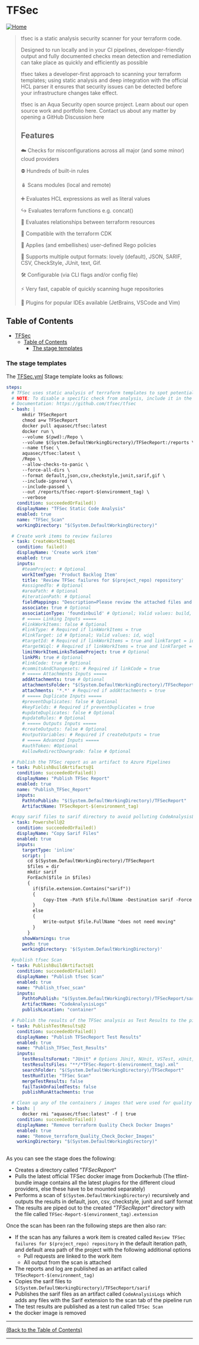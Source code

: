 <!-- TFSec -->
# TFSec #

[![Home][Home_Image]][Code Quality]

> tfsec is a static analysis security scanner for your terraform code.
>
> Designed to run locally and in your CI pipelines, developer-friendly output and fully documented checks mean detection and remediation can take place as quickly and efficiently as possible
>
> tfsec takes a developer-first approach to scanning your terraform templates; using static analysis and deep integration with the official HCL parser it ensures that security issues can be detected before your infrastructure changes take effect.
>
> tfsec is an Aqua Security open source project.
> Learn about our open source work and portfolio here.
> Contact us about any matter by opening a GitHub Discussion here
>
> ## Features ##
>
> ☁️ Checks for misconfigurations across all major (and some minor) cloud providers
>
> ⛔ Hundreds of built-in rules
>
> 🪆 Scans modules (local and remote)
>
> ➕ Evaluates HCL expressions as well as literal values
>
> ↪️ Evaluates terraform functions e.g. concat()
>
> 🔗 Evaluates relationships between terraform resources
>
> 🧰 Compatible with the terraform CDK
>
> 🙅 Applies (and embellishes) user-defined Rego policies
>
> 📃 Supports multiple output formats: lovely (default), JSON, SARIF, CSV, CheckStyle, JUnit, text, Gif.
>
> 🛠️ Configurable (via CLI flags and/or config file)
>
> ⚡ Very fast, capable of quickly scanning huge repositories
>
> 🔌 Plugins for popular IDEs available (JetBrains, VSCode and Vim)

<!-- TABLE OF CONTENTS -->
## Table of Contents ##

- [TFSec](#tfsec)
  - [Table of Contents](#table-of-contents)
    - [The stage templates](#the-stage-templates)

### The stage templates ###

The [TFSec.yml] Stage template looks as follows:

```yaml
steps:
  # TFSec uses static analysis of terraform templates to spot potential security issues, and checks for violations of AWS, Azure and GCP security best practice recommendations.
  # NOTE: To disable a specific check from analysis, include it in the command-line as follows: -e GEN001,GCP001,GCP002
  # Documentation: https://github.com/tfsec/tfsec
  - bash: |
      mkdir TFSecReport
      chmod a+w TFSecReport
      docker pull aquasec/tfsec:latest
      docker run \
      --volume $(pwd):/Repo \
      --volume $(System.DefaultWorkingDirectory)/TFSecReport:/reports \
      --name tfsec \
      aquasec/tfsec:latest \
      /Repo \
      --allow-checks-to-panic \
      --force-all-dirs \
      --format default,json,csv,checkstyle,junit,sarif,gif \
      --include-ignored \
      --include-passed \
      --out /reports/tfsec-report-$(environment_tag) \
      --verbose
    condition: succeededOrFailed()
    displayName: "TFSec Static Code Analysis"
    enabled: true
    name: "TFSec_Scan"
    workingDirectory: "$(System.DefaultWorkingDirectory)"

  # Create work items to review failures
  - task: CreateWorkItem@1
    condition: failed()
    displayName: 'Create work item'
    enabled: true
    inputs:
      #teamProject: # Optional
      workItemType: 'Product Backlog Item'
      title: 'Review TFSec failures for $(project_repo) repository'
      #assignedTo: # Optional
      #areaPath: # Optional
      #iterationPath: # Optional
      fieldMappings: "Description=Please review the attached files and linked build" # Optional; Required if your process defines additional required work item fields
      associate: true # Optional
      associationType: 'foundinbuild' # Optional; Valid values: build, integratedInBuild, foundInBuild
      # ===== Linking Inputs =====
      #linkWorkItems: false # Optional
      #linkType: # Required if linkWorkItems = true
      #linkTarget: id # Optional; Valid values: id, wiql
      #targetId: # Required if linkWorkItems = true and linkTarget = id
      #targetWiql: # Required if linkWorkItems = true and linkTarget = wiql
      limitWorkItemLinksToSameProject: true # Optional
      linkPR: true # Optional
      #linkCode: true # Optional
      #commitsAndChangesets: # Required if linkCode = true
      # ===== Attachments Inputs =====
      addAttachments: true # Optional
      attachmentsFolder: "$(System.DefaultWorkingDirectory)/TFSecReport/" # Optional
      attachments: '*.*' # Required if addAttachments = true
      # ===== Duplicate Inputs =====
      #preventDuplicates: false # Optional
      #keyFields: # Required if preventDuplicates = true
      #updateDuplicates: false # Optional
      #updateRules: # Optional
      # ===== Outputs Inputs =====
      #createOutputs: false # Optional
      #outputVariables: # Required if createOutputs = true
      # ===== Advanced Inputs =====
      #authToken: #Optional
      #allowRedirectDowngrade: false # Optional

  # Publish the TFSec report as an artifact to Azure Pipelines
  - task: PublishBuildArtifacts@1
    condition: succeededOrFailed()
    displayName: "Publish TFSec Report"
    enabled: true
    name: "Publish_TFSec_Report"
    inputs:
      PathtoPublish: "$(System.DefaultWorkingDirectory)/TFSecReport"
      ArtifactName: TFSecReport-$(environment_tag)

  #copy sarif files to sarif directory to avoid polluting CodeAnalysisLogs
  - task: Powershell@2
    condition: succeededOrFailed()
    displayName: "Copy Sarif Files"
    enabled: true
    inputs:
      targetType: 'inline'
      script: |
        cd $(System.DefaultWorkingDirectory)/TFSecReport
        $files = dir
        mkdir sarif
        ForEach($file in $files)
        {
          if($file.extension.Contains("sarif"))
          {
              Copy-Item -Path $file.FullName -Destination sarif -Force
          }
          else
          {
              Write-output $file.FullName "does not need moving"
          }      
        }
      showWarnings: true
      pwsh: true
      workingDirectory: '$(System.DefaultWorkingDirectory)'

  #publish tfsec Scan
  - task: PublishBuildArtifacts@1
    condition: succeededOrFailed()
    displayName: "Publish tfsec Scan"
    enabled: true
    name: "Publish_tfsec_scan"
    inputs:
      PathtoPublish: "$(System.DefaultWorkingDirectory)/TFSecReport/sarif"
      ArtifactName: "CodeAnalysisLogs"
      publishLocation: "container"

  # Publish the results of the TFSec analysis as Test Results to the pipeline
  - task: PublishTestResults@2
    condition: succeededOrFailed()
    displayName: "Publish TFSecReport Test Results"
    enabled: true
    name: "Publish_TFSec_Test_Results"
    inputs:
      testResultsFormat: "JUnit" # Options JUnit, NUnit, VSTest, xUnit, cTest
      testResultsFiles: "**/*TFSec-Report-$(environment_tag).xml"
      searchFolder: "$(System.DefaultWorkingDirectory)/TFSecReport"
      testRunTitle: "TFSec Scan"
      mergeTestResults: false
      failTaskOnFailedTests: false
      publishRunAttachments: true

  # Clean up any of the containers / images that were used for quality checks
  - bash: |
      docker rmi "aquasec/tfsec:latest" -f | true
    condition: succeededOrFailed()
    displayName: "Remove terraform Quality Check Docker Images"
    enabled: true
    name: "Remove_terraform_Quality_Check_Docker_Images"
    workingDirectory: "$(System.DefaultWorkingDirectory)"
     
```

As you can see the stage does the following:

- Creates a directory called *"TFSecReport"*
- Pulls the latest official TFSec docker image from Dockerhub (The tflint-bundle image contains all the latest plugins for the different cloud providers, else these have to be mounted separately)
- Performs a scan of `$(System.DefaultWorkingDirectory)` recursively and outputs the results in default, json, csv, checkstyle, junit and sarif format
- The results are piped out to the created *"TFSecReport"* directory with the file called `TFSec-Report-$(environment_tag).extension`

Once the scan has been ran the following steps are then also ran:

- If the scan has any failures a work item is created called `Review TFSec failures for $(project_repo) repository` in the default iteration path, and default area path of the project with the following additional options
  - Pull requests are linked to the work item
  - All output from the scan is attached
- The reports and log are published as an artifact called `TFSecReport-$(environment_tag)`
- Copies the sarif files to `$(System.DefaultWorkingDirectory)/TFSecReport/sarif`
- Publishes the sarif files as an artifact called `CodeAnalysisLogs` which adds any files with the Sarif extension to the scan tab of the pipeline run
- The test results are published as a test run called `TFSec Scan`
- the docker image is removed

---
<!-- Readme Navigation -->
[(Back to the Table of Contents)](#table-of-contents)

---

<!-- MARKDOWN LINKS & IMAGES -->
<!-- https://www.markdownguide.org/basic-syntax/#reference-style-links -->

<!-- Azure Devops Links -->

<!-- BADGES AND SHIELDS -->
[contributors-shield]: https://img.shields.io/github/contributors/othneildrew/Best-README-Template.svg?style=for-the-badge
[forks-shield]: https://img.shields.io/github/forks/othneildrew/Best-README-Template.svg?style=for-the-badge
[issues-shield]: https://img.shields.io/github/issues/othneildrew/Best-README-Template.svg?style=for-the-badge
[license-shield]: https://img.shields.io/github/license/othneildrew/Best-README-Template.svg?style=for-the-badge
[linkedin-shield]: https://img.shields.io/badge/-LinkedIn-black.svg?style=for-the-badge&logo=linkedin&colorB=555
[stars-shield]: https://img.shields.io/github/stars/othneildrew/Best-README-Template.svg?style=for-the-badge

<!-- GITHUB LINKS -->
[contributors-url]: https://github.com/othneildrew/Best-README-Template/graphs/contributors
[forks-url]: https://github.com/othneildrew/Best-README-Template/network/members
[issues-url]: https://github.com/othneildrew/Best-README-Template/issues
[license-url]: https://github.com/othneildrew/Best-README-Template/blob/master/LICENSE.md
[linkedin-url]: https://linkedin.com/in/othneildrew
[stars-url]: https://github.com/othneildrew/Best-README-Template/stargazers

<!-- IMAGES AND ICONS -->
[Home_Image]: ./repo_template-images/home.png
[logo-image]: ./repo_template-images/logo.png
[pipeline-screenshot]: ./repo_template-images/pipeline-screenshot.png
[product-screenshot]: ./repo_template-images/screenshot.png
[teams-icon]: ./repo_template-images/teams.png

<!-- MARKDOWN DOCUMENT LINKS -->
[Blank Readme]: ./BLANK_README.md
[Code Quality]: ./docs/code_quality.md
[Bridgecrew_Checkov]: ./docs/code_quality/bridgecrew_checkov.md
[Checkmarx_KICS]: ./docs/code_quality/checkmarx_kics.md
[GitHub_Super_Linter]: ./docs/code_quality/github_super_linter.md
[Infracost]: ./docs/code_quality/Infracost.md
[License]: ./license.md
[Megalinter]: ./docs/code_quality/megalinter.md
[Mend_Bolt]: ./docs/code_quality/mend_bolt.md
[OWASP]: ./docs/code_quality/owasp.md
[Readme]: ./README.md
[Sonar_Cloud]: ./docs/code_quality/sonar_cloud.md
[Template_updater]: ./docs/code_quality/template_updater.md
[terraform_Compliance]: ./docs/code_quality/terraform_compliance.md
[Terrascan]: ./docs/code_quality/terrascan.md
[TFLint]: ./docs/code_quality/tflint.md
[TFSec]: ./docs/code_quality/tfsec.md
[Usage_Guide.md]: ./docs/usage_guide.md

<!-- CODE QUALITY TEMPLATE LINKS -->
[Checkmarx_KICS.yml]: ./build/pipelines/code_quality_templates/checkmarx_kics.yml
[Checkov.yml]: ./build/pipelines/code_quality_templates/checkov.yml
[Checkov_baseline_creator.yml]: ./build/pipelines/code_quality_templates/checkov_baseline_creator.yml
[GitHub_Super_Linter.yml]: ./build/pipelines/code_quality_templates/github_super_linter.yml
[Infracost.yml]: ./build/pipelines/code_quality_templates/Infracost.yml
[Mega_Linter.yml]: ./build/pipelines/code_quality_templates/mega_linter.yml
[OWASP.yml]: ./build/pipelines/code_quality_templates/owasp.yml
[TFComplianceCheck.yml]: ./build/pipelines/code_quality_templates/tfcompliancecheck.yml
[template_updater.yml]: ./build/pipelines/code_quality_templates/template_updater.yml
[Terrascan.yml]: ./build/pipelines/code_quality_templates/terrascan.yml
[TFLint.yml]: ./build/pipelines/code_quality_templates/tflint.yml
[TFSec.yml]: ./build/pipelines/code_quality_templates/tfsec.yml

<!-- IAC TEMPLATE LINKS-->
[terraform_apply.yml]: ./build/pipelines/iac_templates/terraform_apply.yml
[terraform_plan.yml]: ./build/pipelines/iac_templates/terraform_plan.yml
[variables.yml]: ./build/pipelines/iac_templates/variables.yml

<!-- PIPELINE LINKS -->
[infrastructure.yml]: ./build/pipelines/infrastructure.yml
[code_quality.yml]: ./build/pipelines/code_quality.yml

<!-- GitHub stuff-->
<!--
***
*** this is all the github stuff that currently isn't relevant to BCA 
***
-->

<!--
*** Thanks for checking out the Best-README-Template. If you have a suggestion
*** that would make this better, please fork the Repo and create a pull request
*** or simply open an issue with the tag "enhancement".
*** Don't forget to give the project a star!
*** Thanks again! Now go create something AMAZING! :D
-->

<!-- PROJECT SHIELDS -->
<!--
*** I'm using markdown "reference style" links for readability.
*** Reference links are enclosed in brackets [ ] instead of parentheses ( ).
*** See the bottom of this document for the declaration of the reference variables
*** for contributors-url, forks-url, etc. This is an optional, concise syntax you may use.
*** https://www.markdownguide.org/basic-syntax/#reference-style-links
-->
<!--
[![Contributors][contributors-shield]][contributors-url]
[![Forks][forks-shield]][forks-url]
[![Stargazers][stars-shield]][stars-url]
[![Issues][issues-shield]][issues-url]
[![MIT License][license-shield]][license-url]
[![LinkedIn][linkedin-shield]][linkedin-url]
-->
